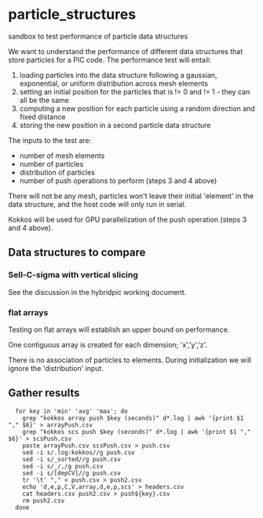 # particle_structures
sandbox to test performance of particle data structures

We want to understand the performance of different data structures that store particles for a PIC code.  The performance test will entail:
1) loading particles into the data structure following a gaussian, exponential, or uniform distribution across mesh elements
2) setting an initial position for the particles that is != 0 and != 1 - they can all be the same
3) computing a new position for each particle using a random direction and fixed distance
4) storing the new position in a second particle data structure

The inputs to the test are:
 - number of mesh elements
 - number of particles
 - distribution of particles
 - number of push operations to perform (steps 3 and 4 above)

There will not be any mesh, particles won't leave their initial 'element' in the data structure, and the host code will only run in serial.

Kokkos will be used for GPU parallelization of the push  operation (steps 3 and 4 above).

## Data structures to compare

### Sell-C-sigma with vertical slicing

See the discussion in the hybridpic working document.

### flat arrays

Testing on flat arrays will establish an upper bound on performance.

One contiguous array is created for each dimension; 'x','y','z'.

There is no association of particles to elements.  During initialization we will ignore the 'distribution' input.


## Gather results

```
  for key in 'min' 'avg' 'max'; do
    grep "kokkos array push $key (seconds)" d*.log | awk '{print $1 "," $6}' > arrayPush.csv
    grep "kokkos scs push $key (seconds)" d*.log | awk '{print $1 "," $6}' > scsPush.csv
    paste arrayPush.csv scsPush.csv > push.csv
    sed -i s/.log:kokkos//g push.csv
    sed -i s/_sorted//g push.csv
    sed -i s/_/,/g push.csv
    sed -i s/[depCV]//g push.csv
    tr '\t' "," < push.csv > push2.csv
    echo 'd,e,p,C,V,array,d,e,p,scs' > headers.csv
    cat headers.csv push2.csv > push${key}.csv
    rm push2.csv
  done
```
